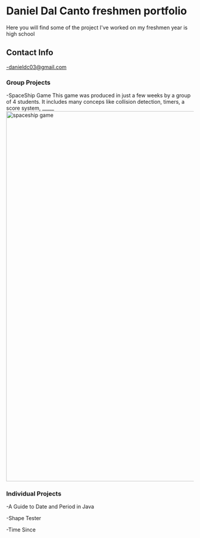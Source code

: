 # Daniel Dal Canto freshmen portfolio
Here you will find some of the project I've worked on my freshmen year is high school
## Contact Info
-danieldc03@gmail.com
### Group Projects
-SpaceShip Game
This game was produced in just a few weeks by a group of 4 students. It includes many conceps like collision detection, timers, a score system, _____
<img width="993" alt="spaceship game" src="https://user-images.githubusercontent.com/26355832/38640418-71fee262-3d91-11e8-979f-ec8e61fca1e3.png">

### Individual Projects
-A Guide to Date and Period in Java

-Shape Tester

-Time Since
